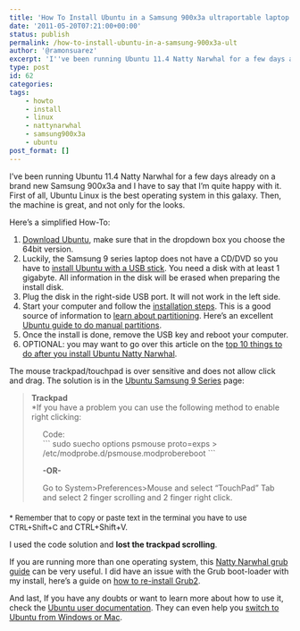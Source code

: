 ```yaml
---
title: 'How To Install Ubuntu in a Samsung 900x3a ultraportable laptop'
date: '2011-05-20T07:21:00+00:00'
status: publish
permalink: /how-to-install-ubuntu-in-a-samsung-900x3a-ult
author: '@ramonsuarez'
excerpt: 'I''ve been running Ubuntu 11.4 Natty Narwhal for a few days already on a brand new Samsung 900x3a and I have to say that I''m quite happy with it. First of all, Ubuntu Linux is the best operating system in this galaxy. Then, the machine is great, an...'
type: post
id: 62
categories:
tags:
    - howto
    - install
    - linux
    - nattynarwhal
    - samsung900x3a
    - ubuntu
post_format: []
---
```

I’ve been running Ubuntu 11.4 Natty Narwhal for a few days already on a brand new Samsung 900x3a and I have to say that I’m quite happy with it. First of all, Ubuntu Linux is the best operating system in this galaxy. Then, the machine is great, and not only for the looks.

Here’s a simplified How-To:

1. [Download Ubuntu](http://www.ubuntu.com/sites/all/themes/ubuntu10/logo.png), make sure that in the dropdown box you choose the 64bit version.
2. Luckily, the Samsung 9 series laptop does not have a CD/DVD so you have to [install Ubuntu with a USB stick](https://help.ubuntu.com/community/Installation/FromUSBStick). You need a disk with at least 1 gigabyte. All information in the disk will be erased when preparing the install disk.
3. Plug the disk in the right-side USB port. It will not work in the left side.
4. Start your computer and follow the [installation steps](http://blog.sudobits.com/2011/04/23/how-to-install-ubuntu-11-04-from-usb-or-cd/). This is a good source of information to [learn about partitioning](http://ubuntuforums.org/showthread.php?t=282018). Here’s an excellent [Ubuntu guide to do manual partitions](http://www.linuxbsdos.com/2011/05/04/manual-disk-partitioning-guide-for-ubuntu-11-04/).
5. Once the install is done, remove the USB key and reboot your computer.
6. OPTIONAL: you may want to go over this article on the [top 10 things to do after you install Ubuntu Natty Narwhal](http://www.unixmen.com/linux-tutorials/linux-distributions/linux-distributions4-ubuntu/1540-top-things-to-do-after-installing-ubuntu-1104-natty-narwhal).

The mouse trackpad/touchpad is over sensitive and does not allow click and drag. The solution is in the [Ubuntu Samsung 9 Series](http://ubuntuforums.org/showthread.php?t=1737086) page:

> **<span class="highlight">Trackpad</span>**  
> \*If you have a problem you can use the following method to enable right clicking:
> 
> <div style="margin:20px;margin-top:5px;"><div class="smallfont" style="margin-bottom:2px;">Code:<div class="CodeRay"><div class="code"><div class="CodeRay"><div class="code">```
> sudo suecho options psmouse proto=exps > /etc/modprobe.d/psmouse.modprobereboot
> ```
> 
> **-OR-**
> 
> Go to System&gt;Preferences&gt;Mouse and select “TouchPad” Tab and select 2 finger scrolling and 2 finger right click.

<span style="font-size:13px;font-weight:normal;">\* Remember that to copy or paste text in the terminal you have to use CTRL+Shift+C and </span>CTRL+Shift+V.

I used the code solution and **lost the trackpad scrolling**.

If you are running more than one operating system, this [Natty Narwhal grub guide](http://ubuntuguide.org/wiki/Ubuntu:Natty#Installing_multiple_OS_on_a_single_computer) can be very useful. I did have an issue with the Grub boot-loader with my install, here’s a guide on [how to re-install Grub2](https://help.ubuntu.com/community/Grub2#Reinstalling%20from%20LiveCD).

And last, If you have any doubts or want to learn more about how to use it, check the [Ubuntu user documentation](https://help.ubuntu.com/community). They can even help you [switch to Ubuntu from Windows or Mac](https://help.ubuntu.com/community#Switching%20From%20Another%20Operating%20System).